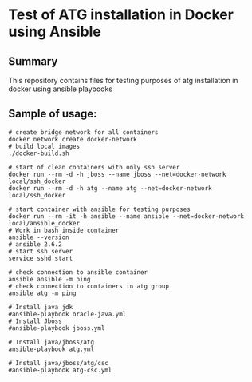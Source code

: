 Test of ATG installation in Docker using Ansible
=========

## Summary

This repository contains files for testing purposes of atg installation in docker using ansible playbooks

## Sample of usage:

```
# create bridge network for all containers
docker network create docker-network
# build local images
./docker-build.sh

# start of clean containers with only ssh server
docker run --rm -d -h jboss --name jboss --net=docker-network local/ssh_docker
docker run --rm -d -h atg --name atg --net=docker-network local/ssh_docker

# start container with ansible for testing purposes
docker run --rm -it -h ansible --name ansible --net=docker-network local/ansible_docker
# Work in bash inside container
ansible --version
# ansible 2.6.2
# start ssh server
service sshd start

# check connection to ansible container
ansible ansible -m ping
# check connection to containers in atg group
ansible atg -m ping

# Install java jdk
#ansible-playbook oracle-java.yml
# Install Jboss
#ansible-playbook jboss.yml

# Install java/jboss/atg
ansible-playbook atg.yml

# Install java/jboss/atg/csc
#ansible-playbook atg-csc.yml
```